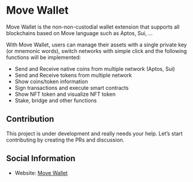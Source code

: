 # Move Wallet 

Move Wallet is the non-non-custodial wallet extension that supports all blockchains based on Move language such as Aptos, Sui, …

With Move Wallet, users can manage their assets with a single private key (or mnemonic words), switch networks with simple click and the following functions will be implemented: 
- Send and Receive native coins from multiple network (Aptos, Sui)
- Send and Receive tokens from multiple network 
- Show coins/token information 
- Sign transactions and execute smart contracts
- Show NFT token and visualize NFT token 
- Stake, bridge and other functions 

## Contribution 
This project is under development and really needs your help. Let’s start contributing by creating the PRs and discussion.

## Social Information
- Website: [Move Wallet](https://movewallet.io)



